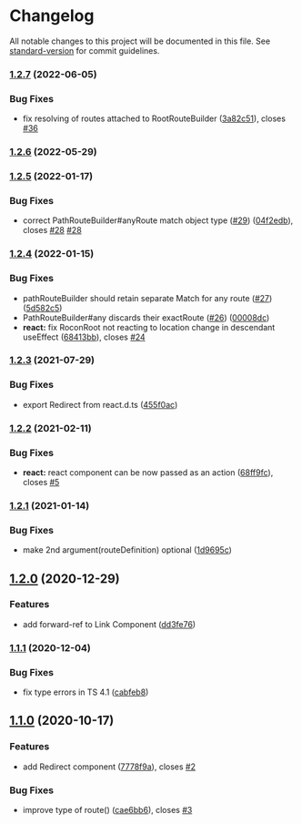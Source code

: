 # Changelog

All notable changes to this project will be documented in this file. See [standard-version](https://github.com/conventional-changelog/standard-version) for commit guidelines.

### [1.2.7](https://github.com/uhyo/rocon/compare/v1.2.6...v1.2.7) (2022-06-05)


### Bug Fixes

* fix resolving of routes attached to RootRouteBuilder ([3a82c51](https://github.com/uhyo/rocon/commit/3a82c5121ef93893b1badc6e20fe2c9db2aaf898)), closes [#36](https://github.com/uhyo/rocon/issues/36)

### [1.2.6](https://github.com/uhyo/rocon/compare/v1.2.5...v1.2.6) (2022-05-29)

### [1.2.5](https://github.com/uhyo/rocon/compare/v1.2.4...v1.2.5) (2022-01-17)


### Bug Fixes

* correct PathRouteBuilder#anyRoute match object type ([#29](https://github.com/uhyo/rocon/issues/29)) ([04f2edb](https://github.com/uhyo/rocon/commit/04f2edb429af24cf190ceb9f1f64386e27ef6f08)), closes [#28](https://github.com/uhyo/rocon/issues/28) [#28](https://github.com/uhyo/rocon/issues/28)

### [1.2.4](https://github.com/uhyo/rocon/compare/v1.2.3...v1.2.4) (2022-01-15)


### Bug Fixes

* pathRouteBuilder should retain separate Match for any route ([#27](https://github.com/uhyo/rocon/issues/27)) ([5d582c5](https://github.com/uhyo/rocon/commit/5d582c5c46242e26c2be60aef1fc45aba0adc15c))
* PathRouteBuilder#any discards their exactRoute ([#26](https://github.com/uhyo/rocon/issues/26)) ([00008dc](https://github.com/uhyo/rocon/commit/00008dc7af1903c72db83e7ff1a38aab027ad26c))
* **react:** fix RoconRoot not reacting to location change in descendant useEffect ([68413bb](https://github.com/uhyo/rocon/commit/68413bb1b9050df11653a336e56f952dcf175137)), closes [#24](https://github.com/uhyo/rocon/issues/24)

### [1.2.3](https://github.com/uhyo/rocon/compare/v1.2.2...v1.2.3) (2021-07-29)


### Bug Fixes

* export Redirect from react.d.ts ([455f0ac](https://github.com/uhyo/rocon/commit/455f0ac3501421faf5777d413c5e73724db9b951))

### [1.2.2](https://github.com/uhyo/rocon/compare/v1.2.1...v1.2.2) (2021-02-11)


### Bug Fixes

* **react:** react component can be now passed as an action ([68ff9fc](https://github.com/uhyo/rocon/commit/68ff9fc1723e409a407d706d81ce85bd0c731394)), closes [#5](https://github.com/uhyo/rocon/issues/5)

### [1.2.1](https://github.com/uhyo/rocon/compare/v1.2.0...v1.2.1) (2021-01-14)


### Bug Fixes

* make 2nd argument(routeDefinition) optional ([1d9695c](https://github.com/uhyo/rocon/commit/1d9695ca9979fdc7203367d10db4fece42338a4c))

## [1.2.0](https://github.com/uhyo/rocon/compare/v1.1.1...v1.2.0) (2020-12-29)


### Features

* add forward-ref to Link Component ([dd3fe76](https://github.com/uhyo/rocon/commit/dd3fe76752519f24a03c4946c0cc5a6129eebcfe))

### [1.1.1](https://github.com/uhyo/rocon/compare/v1.1.0...v1.1.1) (2020-12-04)


### Bug Fixes

* fix type errors in TS 4.1 ([cabfeb8](https://github.com/uhyo/rocon/commit/cabfeb8b9d715f040b04925f4ffed91296a7ebfa))

## [1.1.0](https://github.com/uhyo/rocon/compare/v1.0.0...v1.1.0) (2020-10-17)


### Features

* add Redirect component ([7778f9a](https://github.com/uhyo/rocon/commit/7778f9a81522ff8664632cf308241249d9e49ab9)), closes [#2](https://github.com/uhyo/rocon/issues/2)


### Bug Fixes

* improve type of route() ([cae6bb6](https://github.com/uhyo/rocon/commit/cae6bb658f2171e30d1d307b6a1ef7470c235f94)), closes [#3](https://github.com/uhyo/rocon/issues/3)
